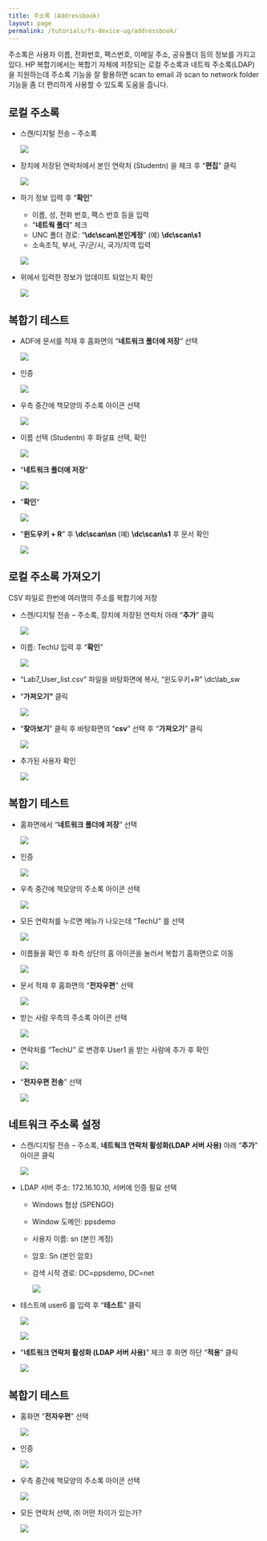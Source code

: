 ```yaml
---
title: 주소록 (Addressbook)
layout: page
permalink: /tutorials/fs-device-ug/addressbook/
---
```

주소록은 사용자 이름, 전화번호, 팩스번호, 이메일 주소, 공유폴더 등의 정보를 가지고 있다. HP 복합기에서는 복합기 자체에 저장되는 로컬 주소록과 네트웍 주소록(LDAP)을 지원하는데 주소록 기능을 잘 활용하면 scan to email 과 scan to network folder 기능을 좀 더 편리하게 사용할 수 있도록 도움을 줍니다.

## <span id="i">로컬 주소록</span>

  * 스캔/디지털 전송 &#8211; 주소록

	![](http://soonmo.github.io/images/1-3-(1).png)

  * 장치에 저장된 연락처에서 본인 연락처 (Studentn) 을 체크 후 “**편집**” 클릭

	![](http://soonmo.github.io/images/2-2.png)

  * 하기 정보 입력 후 “**확인**” 
      * 이름, 성, 전화 번호, 팩스 번호 등을 입력
      * “**네트웍 폴더**” 체크
      * UNC 폴더 경로: “**\\dc\scan\본인계정**” (예) **\\dc\scan\s1**
      * 소속조직, 부서, 구/군/시, 국가/지역 입력

	![](http://soonmo.github.io/images/3-1.png)

  * 위에서 입력한 정보가 업데이트 되었는지 확인

	![](http://soonmo.github.io/images/4-3.png)

## <span id="i-2">복합기 테스트</span>

  * ADF에 문서를 적재 후 홈화면의 “**네트워크 폴더에 저장**” 선택

	![](http://soonmo.github.io/images/5-3.png)

  * 인증

	![](http://soonmo.github.io/images/6-2.png)

  * 우측 중간에 책모양의 주소록 아이콘 선택

	![](http://soonmo.github.io/images/7-3.png)

  * 이름 선택 (Studentn) 후 화살표 선택, 확인

	![](http://soonmo.github.io/images/9-4.png)

  * &#8220;**네트워크 폴더에 저장**&#8220;

	![](http://soonmo.github.io/images/scan-to-network-folder-app.png)

  * &#8220;**확인**&#8220;

	![](http://soonmo.github.io/images/10-3.png)

  * “**윈도우키 + R**” 후 **\\dc\scan\sn** (예) **\\dc\scan\s1** 후 문서 확인

	![](http://soonmo.github.io/images/11-3.png)

## <span id="i-3">로컬 주소록 가져오기</span>

CSV 파일로 한번에 여러명의 주소를 복합기에 저장

  * 스캔/디지털 전송 – 주소록, 장치에 저장된 연럭처 아래 “**추가**” 클릭

	![](http://soonmo.github.io/images/12-3.png)

  * 이름: TechU 입력 후 “**확인**”

	![](http://soonmo.github.io/images/13-2.png)

  * “Lab7\_User\_list.csv” 파일을 바탕화면에 복사, “윈도우키+R” \\dc\lab_sw
  * &#8220;**가져오기&#8221;** 클릭

	![](http://soonmo.github.io/images/14-2.png)

  * “**찾아보기**” 클릭 후 바탕화면의 “**csv**” 선택 후 “**가져오기**” 클릭

	![](http://soonmo.github.io/images/15-3.png)

  * 추가된 사용자 확인

	![](http://soonmo.github.io/images/18-3.png)

## <span id="i-4">복합기 테스트</span>

  * 홈화면에서 “**네트워크 폴더에 저장**” 선택

	![](http://soonmo.github.io/images/19-3.png)

  * 인증

	![](http://soonmo.github.io/images/6-2.png)

  * 우측 중간에 책모양의 주소록 아이콘 선택

	![](http://soonmo.github.io/images/addressbook.png)

  * 모든 연락처를 누르면 메뉴가 나오는데 “TechU” 를 선택

	![](http://soonmo.github.io/images/22-4.png)

  * 이름들을 확인 후 좌측 상단의 홈 아이콘을 눌러서 복합기 홈화면으로 이동

	![](http://soonmo.github.io/images/23-3.png)

  * 문서 적재 후 홈화면의 “**전자우편**” 선택

	![](http://soonmo.github.io/images/35.png)

  * 받는 사람 우측의 주소록 아이콘 선택

	![](http://soonmo.github.io/images/addressbook2.png)

  * 연락처를 “TechU” 로 변경후 User1 을 받는 사람에 추가 후 확인

	![](http://soonmo.github.io/images/28-1.png)

  * &#8220;**전자우편 전송**” 선택

	![](http://soonmo.github.io/images/email_app.png)

## <span id="i-5">네트워크 주소록 설정</span>

  * 스캔/디지털 전송 – 주소록, **네트웍크 연락처 활성화(LDAP 서버 사용)** 아래 “**추가**” 아이콘 클릭

	![](http://soonmo.github.io/images/31.png)

  * LDAP 서버 주소: 172.16.10.10, 서버에 인증 필요 선택 
      * Windows 협상 (SPENGO)
      * Window 도메인: ppsdemo
      * 사용자 이름: sn (본인 계정)
      * 암호: Sn (본인 암호)
      * 검색 시작 경로: DC=ppsdemo, DC=net

		![](http://soonmo.github.io/images/32.png)

  * 테스트에 user6 를 입력 후 “**테스트**” 클릭

	![](http://soonmo.github.io/images/33.png)

	![](http://soonmo.github.io/images/33-1.png)

  * “**네트워크 연락처 활성화 (LDAP 서버 사용)**” 체크 후 화면 하단 “**적용**” 클릭

	![](http://soonmo.github.io/images/34.png)

## <span id="i-6">복합기 테스트</span>

  * 홈화면 &#8220;**전자우편**&#8221; 선택

	![](http://soonmo.github.io/images/35.png)

  * 인증

	![](http://soonmo.github.io/images/6-2.png)

  * 우측 중간에 책모양의 주소록 아이콘 선택

	![](http://soonmo.github.io/images/addressbook2.png)

  * 모든 연락처 선택, ㈜ 어떤 차이가 있는가?

	![](http://soonmo.github.io/images/38.png)